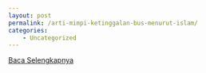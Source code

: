 ```yaml
---
layout: post
permalink: /arti-mimpi-ketinggalan-bus-menurut-islam/
categories:
    - Uncategorized
---
```


[Baca Selengkapnya](/09)